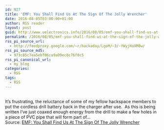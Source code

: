 ```yaml
---
id: 927
title: 'EMF: You Shall Find Us At The Sign Of The Jolly Wrencher'
date: 2016-08-05T03:00:00+01:00
author: RSS reader
layout: post
guid: http://www.uelectronics.info/2016/08/05/emf-you-shall-find-us-at-the-sign-of-the-jolly-wrencher/
permalink: /2016/08/05/emf-you-shall-find-us-at-the-sign-of-the-jolly-wrencher/
rss_pi_source_url:
  - http://feedproxy.google.com/~r/hackaday/LgoM/~3/-YWyjHaXM8w/
rss_pi_source_md5:
  - 973c85c7ea5ebf06ca9a09ec8c76f0c5
rss_pi_canonical_url:
  - my_blog
categories:
  - RSS
tags:
  - RSS
---
```

&#013;  
It’s frustrating, the reluctance of some of my fellow hackspace members to put the cordless drill battery back in the charger after use.  As this is being written I’ve just coaxed enough energy from the drill to make a few holes in a piece of PVC pipe that will form part of…&#013;  
Source: <a href="http://feedproxy.google.com/~r/hackaday/LgoM/~3/-YWyjHaXM8w/" target="_blank">EMF: You Shall Find Us At The Sign Of The Jolly Wrencher</a>